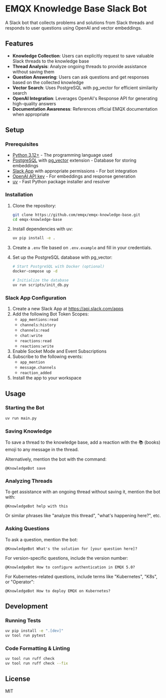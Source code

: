 # EMQX Knowledge Base Slack Bot

A Slack bot that collects problems and solutions from Slack threads and responds to user questions using OpenAI and vector embeddings.

## Features

- **Knowledge Collection**: Users can explicitly request to save valuable Slack threads to the knowledge base
- **Thread Analysis**: Analyze ongoing threads to provide assistance without saving them
- **Question Answering**: Users can ask questions and get responses based on the collected knowledge
- **Vector Search**: Uses PostgreSQL with pg_vector for efficient similarity search
- **OpenAI Integration**: Leverages OpenAI's Response API for generating high-quality answers
- **Documentation Awareness**: References official EMQX documentation when appropriate

## Setup

### Prerequisites

- [Python 3.12+](https://www.python.org/downloads/) - The programming language used
- [PostgreSQL](https://www.postgresql.org/download/) with [pg_vector](https://github.com/pgvector/pgvector) extension - Database for storing embeddings
- [Slack App](https://api.slack.com/apps) with appropriate permissions - For bot integration
- [OpenAI API key](https://platform.openai.com/api-keys) - For embeddings and response generation
- [uv](https://github.com/astral-sh/uv) - Fast Python package installer and resolver

### Installation

1. Clone the repository:
   ```bash
   git clone https://github.com/emqx/emqx-knowledge-base.git
   cd emqx-knowledge-base
   ```

1. Install dependencies with uv:
   ```bash
   uv pip install -e .
   ```

1. Create a `.env` file based on `.env.example` and fill in your credentials.

1. Set up the PostgreSQL database with pg_vector:
   ```bash
   # Start PostgreSQL with Docker (optional)
   docker-compose up -d
   
   # Initialize the database
   uv run scripts/init_db.py
   ```

### Slack App Configuration

1. Create a new Slack App at https://api.slack.com/apps
2. Add the following Bot Token Scopes:
   - `app_mentions:read`
   - `channels:history`
   - `channels:read`
   - `chat:write`
   - `reactions:read`
   - `reactions:write`
3. Enable Socket Mode and Event Subscriptions
4. Subscribe to the following events:
   - `app_mention`
   - `message.channels`
   - `reaction_added`
5. Install the app to your workspace

## Usage

### Starting the Bot

```bash
uv run main.py
```

### Saving Knowledge

To save a thread to the knowledge base, add a reaction with the 📚 (books) emoji to any message in the thread.

Alternatively, mention the bot with the command:
```
@KnowledgeBot save
```

### Analyzing Threads

To get assistance with an ongoing thread without saving it, mention the bot with:
```
@KnowledgeBot help with this
```

Or similar phrases like "analyze this thread", "what's happening here?", etc.

### Asking Questions

To ask a question, mention the bot:
```
@KnowledgeBot What's the solution for [your question here]?
```

For version-specific questions, include the version number:
```
@KnowledgeBot How to configure authentication in EMQX 5.0?
```

For Kubernetes-related questions, include terms like "Kubernetes", "K8s", or "Operator":
```
@KnowledgeBot How to deploy EMQX on Kubernetes?
```

## Development

### Running Tests

```bash
uv pip install -e ".[dev]"
uv tool run pytest
```

### Code Formatting & Linting

```bash
uv tool run ruff check
uv tool run ruff check --fix
```

## License

MIT
